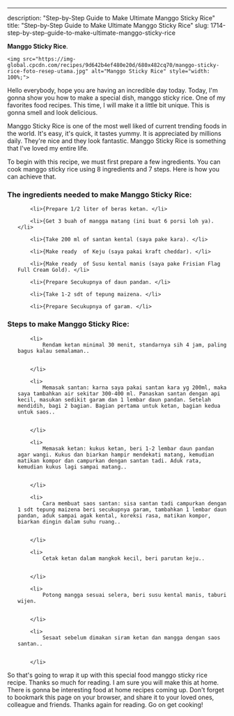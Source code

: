 ---
description: "Step-by-Step Guide to Make Ultimate Manggo Sticky Rice"
title: "Step-by-Step Guide to Make Ultimate Manggo Sticky Rice"
slug: 1714-step-by-step-guide-to-make-ultimate-manggo-sticky-rice

<p>
	<strong>Manggo Sticky Rice</strong>. 
	
</p>
<p>
	
	<img src="https://img-global.cpcdn.com/recipes/9d642b4ef480e20d/680x482cq70/manggo-sticky-rice-foto-resep-utama.jpg" alt="Manggo Sticky Rice" style="width: 100%;">
	
	
</p>
<p>
	Hello everybody, hope you are having an incredible day today. Today, I'm gonna show you how to make a special dish, manggo sticky rice. One of my favorites food recipes. This time, I will make it a little bit unique. This is gonna smell and look delicious.
</p>
	
<p>
	Manggo Sticky Rice is one of the most well liked of current trending foods in the world. It's easy, it's quick, it tastes yummy. It is appreciated by millions daily. They're nice and they look fantastic. Manggo Sticky Rice is something that I've loved my entire life.
</p>
<p>
	
</p>

<p>
To begin with this recipe, we must first prepare a few ingredients. You can cook manggo sticky rice using 8 ingredients and 7 steps. Here is how you can achieve that.
</p>

<h3>The ingredients needed to make Manggo Sticky Rice:</h3>

<ol>
	
		<li>{Prepare 1/2 liter of beras ketan. </li>
	
		<li>{Get 3 buah of mangga matang (ini buat 6 porsi loh ya). </li>
	
		<li>{Take 200 ml of santan kental (saya pake kara). </li>
	
		<li>{Make ready  of Keju (saya pakai kraft cheddar). </li>
	
		<li>{Make ready  of Susu kental manis (saya pake Frisian Flag Full Cream Gold). </li>
	
		<li>{Prepare Secukupnya of daun pandan. </li>
	
		<li>{Take 1-2 sdt of tepung maizena. </li>
	
		<li>{Prepare Secukupnya of garam. </li>
	
</ol>
<p>
	
</p>

<h3>Steps to make Manggo Sticky Rice:</h3>

<ol>
	
		<li>
			Rendam ketan minimal 30 menit, standarnya sih 4 jam, paling bagus kalau semalaman..
			
			
		</li>
	
		<li>
			Memasak santan: karna saya pakai santan kara yg 200ml, maka saya tambahkan air sekitar 300-400 ml. Panaskan santan dengan api kecil, masukan sedikit garam dan 1 lembar daun pandan. Setelah mendidih, bagi 2 bagian. Bagian pertama untuk ketan, bagian kedua untuk saos..
			
			
		</li>
	
		<li>
			Memasak ketan: kukus ketan, beri 1-2 lembar daun pandan agar wangi. Kukus dan biarkan hampir mendekati matang, kemudian matikan kompor dan campurkan dengan santan tadi. Aduk rata, kemudian kukus lagi sampai matang..
			
			
		</li>
	
		<li>
			Cara membuat saos santan: sisa santan tadi campurkan dengan 1 sdt tepung maizena beri secukupnya garam, tambahkan 1 lembar daun pandan, aduk sampai agak kental, koreksi rasa, matikan kompor, biarkan dingin dalam suhu ruang..
			
			
		</li>
	
		<li>
			Cetak ketan dalam mangkok kecil, beri parutan keju..
			
			
		</li>
	
		<li>
			Potong mangga sesuai selera, beri susu kental manis, taburi wijen.
			
			
		</li>
	
		<li>
			Sesaat sebelum dimakan siram ketan dan mangga dengan saos santan..
			
			
		</li>
	
</ol>

<p>
	
</p>

<p>
	So that's going to wrap it up with this special food manggo sticky rice recipe. Thanks so much for reading. I am sure you will make this at home. There is gonna be interesting food at home recipes coming up. Don't forget to bookmark this page on your browser, and share it to your loved ones, colleague and friends. Thanks again for reading. Go on get cooking!
</p>
